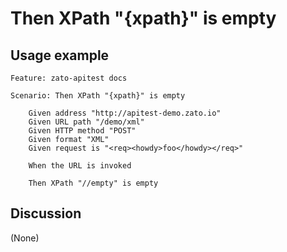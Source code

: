 
Then XPath "{xpath}" is empty
=============================================================================================================

Usage example
-------------

```
Feature: zato-apitest docs

Scenario: Then XPath "{xpath}" is empty

    Given address "http://apitest-demo.zato.io"
    Given URL path "/demo/xml"
    Given HTTP method "POST"
    Given format "XML"
    Given request is "<req><howdy>foo</howdy></req>"

    When the URL is invoked

    Then XPath "//empty" is empty
```

Discussion
----------

(None)